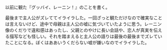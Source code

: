 以前に観た『グッバイ、レーニン！』のことを書く。

最後まで主人公がズレててイライラした。一回ざっと観ただけなので確実なことは言えないけど、途中で母親は主人公の嘘に気づいていたように思う。レーニン像のくだりで違和感はあったし、父親とのやけに長い会話や、恋人が真実を伝える描写なども怪しい。それを踏まえると主人公の語りは最後の最後までズレていたことになる。ぼくはああいうくだらない嘘が嫌いなのでイライラした。
